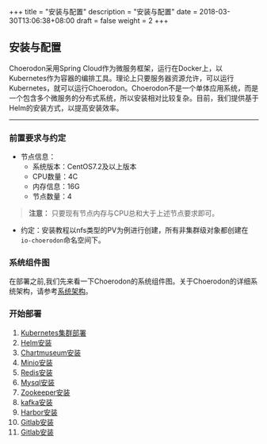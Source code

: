 +++
title = "安装与配置"
description = "安装与配置"
date = 2018-03-30T13:06:38+08:00
draft = false
weight = 2
+++

## 安装与配置

Choerodon采用Spring Cloud作为微服务框架，运行在Docker上，以Kubernetes作为容器的编排工具。理论上只要服务器资源允许，可以运行Kubernetes，就可以运行Choerodon。Choerodon不是一个单体应用系统，而是一个包含多个微服务的分布式系统，所以安装相对比较复杂。目前，我们提供基于Helm的安装方式，以提高安装效率。

---

### 前置要求与约定

- 节点信息：
    - 系统版本：CentOS7.2及以上版本
    - CPU数量：4C
    - 内存信息：16G
    - 节点数量：4

> **注意：** 只要现有节点内存与CPU总和大于上述节点要求即可。

- 约定：安装教程以nfs类型的PV为例进行创建，所有非集群级对象都创建在`io-choerodon`命名空间下。

### 系统组件图

在部署之前,我们先来看一下Choerodon的系统组件图。关于Choerodon的详细系统架构，请参考[系统架构](./../concept/choerodon-system-architecture)。

<!-- ![](/img/docs/installation-configuration/choerodon-develop-infrastructure.svg) -->

<!-- 其中，运行管理是属于运行区相关的主要服务，敏捷看板、移动开发、开发管理属于开发相关的主要服务。也就是说，我们在选择安装开发区和运行区的时候，可以根据这几个服务来决定。日志服务用来用来统一的管理和存储日志并为日后基于的分析提供基础，日志存储在elasticsearch集群中，由fluent-bit收集每个节点上的日志通过fluentd缓存之后发给elasticseach集群，kibana用以查看日志和界面搜索。监控服务监控Choerodon的各个服务，确保各个服务和基础组件处在正常的运行中，当其中某一组件运行异常时发送告警提醒。监控服务的核心是Prometheus，Prometheus主动收集各个服务提供的指标信息，经过加工汇总对比预警规则满足条件时发送预警信息给alertmanager，alertmanger可以配置人员邮箱接口等信息实现报警信息按条件发送给不同的人员。 -->

### 开始部署

1. [Kubernetes集群部署](./kubernetes)
1. [Helm安装](./helm)
1. [Chartmuseum安装](./chartmuseum)
1. [Minio安装](./minio)
1. [Redis安装](./redis)
1. [Mysql安装](./mysql)
1. [Zookeeper安装](./zookeeper)
1. [kafka安装](./kafka)
1. [Harbor安装](./harbor)
1. [Gitlab安装](./gitlab)
1. [Gitlab安装](./gitlab)